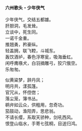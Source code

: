 #### 六州歌头・少年侠气

少年侠气，交结五都雄。  
肝胆洞，毛发耸。  
立谈中，死生同。  
一诺千金重。  
推翘勇，矜豪纵。  
轻盖拥，联飞鞚，斗城东。  
轰饮酒垆，春色浮寒瓮，吸海垂虹。  
闲呼鹰嗾犬，白羽摘雕弓，狡穴俄空。  
乐匆匆。

似黄粱梦，辞丹凤；  
明月共，漾孤篷。  
官冗从，怀倥偬；  
落尘笼，簿书丛。  
鹖弁如云众，供粗用，忽奇功。  
笳鼓动，渔阳弄，思悲翁。  
不请长缨，系取天骄种，剑吼西风。  
恨登山临水，手寄七弦桐，目送归鸿。
